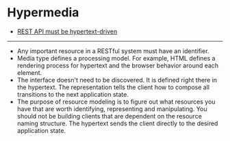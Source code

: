 # Hypermedia

* [REST API must be hypertext-driven](http://roy.gbiv.com/untangled/2008/rest-apis-must-be-hypertext-driven)

---

* Any important resource in a RESTful system must have an identifier.
* Media type defines a processing model. For example, HTML defines a rendering process for hypertext and the browser behavior around each element.
* The interface doesn't need to be discovered. It is defined right there in the hypertext. The representation tells the client how to compose all transitions to the next application state.
* The purpose of resource modeling is to figure out what resources you have that are worth identifying, representing and manipulating. You should not be building clients that are dependent on the resource naming structure. The hypertext sends the client directly to the desired application state.